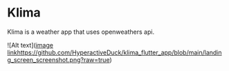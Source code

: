 # Klima  

Klima is a weather app that uses openweathers api.


![Alt text]([image link](https://github.com/HyperactiveDuck/klima_flutter_app/blob/main/landing_screen_screenshot.png?raw=true)https://github.com/HyperactiveDuck/klima_flutter_app/blob/main/landing_screen_screenshot.png?raw=true)

